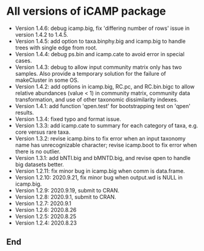 # All versions of iCAMP package
- Version 1.4.6: debug icamp.big, fix 'differing number of rows' issue in version 1.4.2 to 1.4.5.
- Version 1.4.5: add option to taxa.binphy.big and icamp.big to handle trees with single edge from root.
- Version 1.4.4: debug ps.bin and icamp.cate to avoid error in special cases.
- Version 1.4.3: debug to allow input community matrix only has two samples. Also provide a temporary solution for the failure of makeCluster in some OS.
- Version 1.4.2: add options in icamp.big, RC.pc, and RC.bin.bigc to allow relative abundances (value < 1) in community matrix, community data transformation, and use of other taxonomic dissimilarity indexes.
- Version 1.4.1: add function 'qpen.test' for bootstrapping test on 'qpen' results.
- Version 1.3.4: fixed typo and format issue.
- Version 1.3.3: add icamp.cate to summary for each category of taxa, e.g. core versus rare taxa.
- Version 1.3.2: revise icamp.bins to fix error when an input taxonomy name has unrecognizable character; revise icamp.boot to fix error when there is no outlier.
- Version 1.3.1: add bNTI.big and bMNTD.big, and revise qpen to handle big datasets better.
- Version 1.2.11: fix minor bug in icamp.big when comm is data.frame.
- Version 1.2.10: 2020.9.21, fix minor bug when output.wd is NULL in icamp.big.
- Version 1.2.9: 2020.9.19, submit to CRAN.
- Version 1.2.8: 2020.9.1, submit to CRAN.
- Version 1.2.7: 2020.9.1
- Version 1.2.6: 2020.8.26
- Version 1.2.5: 2020.8.25
- Version 1.2.4: 2020.8.23
## End
